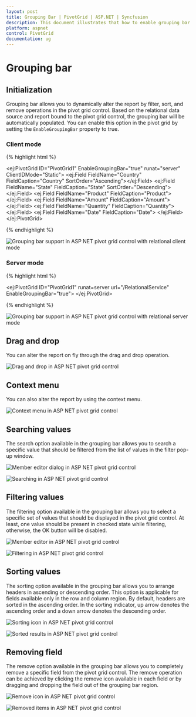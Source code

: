 ```yaml
---
layout: post
title: Grouping Bar | PivotGrid | ASP.NET | Syncfusion
description: This document illustrates that how to enable grouping bar feature and its functionalities in ASP.NET PivotGrid control with relational mode
platform: aspnet
control: PivotGrid
documentation: ug
---
```


# Grouping bar

## Initialization
Grouping bar allows you to dynamically alter the report by filter, sort, and remove operations in the pivot grid control. Based on the relational data source and report bound to the pivot grid control, the grouping bar will be automatically populated. You can enable this option in the pivot grid by setting the `EnableGroupingBar` property to true.

### Client mode

{% highlight html %}

<ej:PivotGrid ID="PivotGrid1" EnableGroupingBar="true" runat="server" ClientIDMode="Static">
    <DataSource>
        <Rows>
            <ej:Field FieldName="Country" FieldCaption="Country" SortOrder="Ascending"></ej:Field>
            <ej:Field FieldName="State" FieldCaption="State" SortOrder="Descending"></ej:Field>
        </Rows>
        <Columns>
            <ej:Field FieldName="Product" FieldCaption="Product"></ej:Field>
        </Columns>
        <Values>
            <ej:Field FieldName="Amount" FieldCaption="Amount"></ej:Field>
            <ej:Field FieldName="Quantity" FieldCaption="Quantity"></ej:Field>
        </Values>
        <Filters>
            <ej:Field FieldName="Date" FieldCaption="Date">
                <FilterItems FilterType="Exclude" />
            </ej:Field>
        </Filters>
    </DataSource>
    <ClientSideEvents Load="onLoad" />
</ej:PivotGrid>

{% endhighlight %}

![Grouping bar support in ASP NET pivot grid control with relational client mode](Grouping-Bar_images/RealtionalClientGR.png)

### Server mode

{% highlight html %}

<ej:PivotGrid ID="PivotGrid1" runat=server url="/RelationalService" EnableGroupingBar="true">
</ej:PivotGrid>

{% endhighlight %}

![Grouping bar support in ASP NET pivot grid control with relational server mode](Grouping-Bar_images/groupingbar.png)

## Drag and drop

You can alter the report on fly through the drag and drop operation.

![Drag and drop in ASP NET pivot grid control](Grouping-Bar_images/GBar_Rel.png)

## Context menu

You can also alter the report by using the context menu.

![Context menu in ASP NET pivot grid control](Grouping-Bar_images/CMenu_Rel.png)

## Searching values

The search option available in the grouping bar allows you to search a specific value that should be filtered from the list of values in the filter pop-up window.

![Member editor dialog in ASP NET pivot grid control](Grouping-Bar_images/filter.png)

![Searching in ASP NET pivot grid control](Grouping-Bar_images/groupingbar-search.png)

## Filtering values

The filtering option available in the grouping bar allows you to select a specific set of values that should be displayed in the pivot grid control. At least, one value should be present in checked state while filtering, otherwise, the OK button will be disabled.

![Member editor in ASP NET pivot grid control](Grouping-Bar_images/filter.png)

![Filtering in ASP NET pivot grid control](Grouping-Bar_images/filter1.png)

## Sorting values

The sorting option available in the grouping bar allows you to arrange headers in ascending or descending order. This option is applicable for fields available only in the row and column region. By default, headers are sorted in the ascending order. In the sorting indicator, up arrow denotes the ascending order and a down arrow denotes the descending order.

![Sorting icon in ASP NET pivot grid control](Grouping-Bar_images/sort.png)

![Sorted results in ASP NET pivot grid control](Grouping-Bar_images/sort-gird.png)

## Removing field

The remove option available in the grouping bar allows you to completely remove a specific field from the pivot grid control. The remove operation can be achieved by clicking the remove icon available in each field or by dragging and dropping the field out of the grouping bar region.

![Remove icon in ASP NET pivot grid control](Grouping-Bar_images/remove.png)

![Removed items in ASP NET pivot grid control](Grouping-Bar_images/remove-grid.png)


